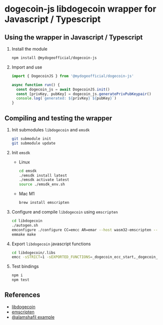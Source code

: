 # dogecoin-js libdogecoin wrapper for Javascript / Typescript

## Using the wrapper in Javascript / Typescript

1. Install the module

   ```bash
   npm install @mydogeofficial/dogecoin-js
   ```

2. Import and use

   ```js
   import { DogecoinJS } from '@mydogeofficial/dogecoin-js'

   async function run() {
     const dogecoin_js = await DogecoinJS.init()
     const [privKey, pubKey] = dogecoin_js.generatePrivPubKeypair()
     console.log(`generated: ${privKey} ${pubKey}`)
   }
   ```

## Compiling and testing the wrapper

1. Init submodules `libdogecoin` and `emsdk`

   ```bash
   git submodule init
   git submodule update
   ```

2. Init `emsdk`

   - Linux

     ```bash
     cd emsdk
     ./emsdk install latest
     ./emsdk activate latest
     source ./emsdk_env.sh
     ```

   - Mac M1

     ```bash
     brew install emscripten
     ```

3. Configure and compile `libdogecoin` using `emscripten`

   ```bash
   cd libdogecoin
   ./autogen.sh
   emconfigure ./configure CC=emcc AR=emar --host wasm32-emscripten --disable-net --disable-tools --disable-dependency-tracking
   emmake make
   ```

4. Export `libdogecoin` javascript functions

   ```bash
   cd libdogecoin/.libs
   emcc -sSTRICT=1 -sEXPORTED_FUNCTIONS=_dogecoin_ecc_start,_dogecoin_ecc_stop,_generatePrivPubKeypair,_generateHDMasterPubKeypair,_generateDerivedHDPubkey,_verifyPrivPubKeypair,_verifyHDMasterPubKeypair,_verifyP2pkhAddress,_start_transaction,_add_utxo,_add_output,_finalize_transaction,_get_raw_transaction,_clear_transaction,_sign_raw_transaction,_sign_transaction,_store_raw_transaction,_free,_malloc -sEXPORTED_RUNTIME_METHODS=ccall,cwrap,stackAlloc,UTF8ToString,intArrayFromString,stringToUTF8,allocateUTF8,setValue,getValue -sMODULARIZE=1 -sENVIRONMENT='web,worker,node' -sEXPORT_NAME=loadWASM -sSINGLE_FILE=1 libdogecoin.a ../src/secp256k1/.libs/libsecp256k1.a -o ../../lib/libdogecoin.js
   ```

5. Test bindings

   ```bash
   npm i
   npm test
   ```

## References

- [libdogecoin](https://github.com/dogecoinfoundation/libdogecoin)
- [emscripten](https://emscripten.org/docs/getting_started/downloads.html)
- [@alamshafil example](https://gist.github.com/alamshafil/383fcb4b9b3bad160a7a988aa9938465)
